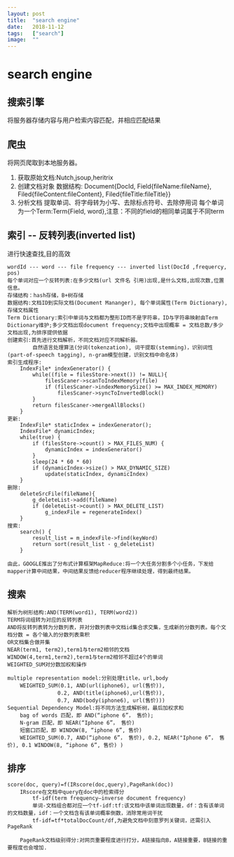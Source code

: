 ```yaml
---
layout:	post
title:	"search engine"
date:	2018-11-12
tags:	["search"]
image:	""
---
```



search engine
===

搜索引擎
---
将服务器存储内容与用户检索内容匹配，并相应匹配结果

爬虫
---
将网页爬取到本地服务器。

1. 获取原始文档:Nutch,jsoup,heritrix
2. 创建文档对象
	数据结构: Document{DocId, Field{fileName:fileName}, Filed{fileContent:fileContent}, Filed{fileTitle:fileTitle}}
3. 分析文档
	提取单词、将字母转为小写、去除标点符号、去除停用词
	每个单词为一个Term:Term{Field, word},注意：不同的field的相同单词属于不同term

索引 -- 反转列表(inverted list)
---
进行快速查找,目的高效

	wordId --- word --- file frequency --- inverted list(DocId ,frequercy, pos)
	每个单词对应一个反转列表:在多少文档(url 文件名 引用)出现,是什么文档,出现次数,位置信息。
	存储结构：hash存储，B+树存储
	数据结构:文档ID到实际文档(Document Mananger), 每个单词属性(Term Dictionary), 存储文档属性
	Term Dictionary:索引中单词与文档都为整形ID而不是字符串，ID与字符串映射由Term Dictionary维护;多少文档出现document frequency;文档中出现概率 = 文档总数/多少文档出现,为排序提供依据
	创建索引:首先进行文档解析，不同文档对应不同解析器。
			自然语言处理算法(分词(tokenzation), 词干提取(stemming)，识别词性(part-of-speech tagging), n-gram模型创建，识别文档中命名体)
	索引生成程序:
		IndexFile* indexGenerator() {
			while((file = filesStore->next()) != NULL){
				filesScaner->scanToIndexMemory(file)
				if (filesScaner->indexMemorySize() >= MAX_INDEX_MEMORY)
					filesScaner->syncToInvertedBlock()
			}
			return filesScaner->mergeAllBlocks()
		}
	更新:
		IndexFile* staticIndex = indexGenerator();
		IndexFile* dynamicIndex;
		while(true) {
			if (filesStore->count() > MAX_FILES_NUM) {
				dynamicIndex = indexGenerator()
			}
			sleep(24 * 60 * 60)
			if (dynamicIndex->size() > MAX_DYNAMIC_SIZE)
				update(staticIndex, dynamicIndex)
		}
	删除:
		deleteSrcFile(fileName){
			g_deleteList->add(fileName)
			if (deleteList->count() > MAX_DELETE_LIST)
				g_indexFile = regenerateIndex()
		}
	搜索:
		search() {
			result_list = m_indexFile->find(keyWord)
			return sort(result_list - g_deleteList)
		}

	由此，GOOGLE推出了分布式计算框架MapReduce:将一个大任务分割多个小任务，下发给mapper计算中间结果，中间结果反馈给reducer程序继续处理，得到最终结果。

搜索
---
	解析为树形结构:AND(TERM(word1), TERM(word2))
	TERM将词组转为对应的反转列表
	AND将反转列表转为分数列表，并对分数列表中文档id集合求交集，生成新的分数列表。每个文档分数 = 各个输入的分数列表乘积
	OR文档集合做并集
	NEAR(term1, term2),term1与term2相邻的文档
	WINDOW(4,term1,term2),term1与term2相邻不超过4个的单词
	WEIGHTED_SUM对分数加权和操作

	multiple representation model:分别处理title，url,body
		WEIGHTED_SUM(0.1, AND(url(iphone6), url(售价)),
					0.2, AND(title(iphone6),url(售价)),
					0.7, AND(body(iphone6), url(售价)))
	Sequential Dependency Model:将不同方法生成解析树，最后加权求和
		bag of words 匹配，即 AND(“iphone 6”， 售价);
		N-gram 匹配，即 NEAR(“Iphone 6”， 售价)
		短窗口匹配，即 WINDOW(8, “iphone 6”, 售价)
		WEIGHTED_SUM(0.7, AND(“iphone 6”， 售价), 0.2, NEAR("Iphone 6”， 售价), 0.1 WINDOW(8, “iphone 6”, 售价) )

排序
---
	score(doc, query)=f(IRscore(doc,query),PageRank(doc))
		IRscore在文档中query在doc中的检索得分
			tf-idf(term frequency–inverse document frequency)
			单词-文档组合都对应一个tf-idf:tf:该文档中该单词出现数量，df：含有该单词的文档数量，idf：一个文档含有该单词概率倒数，消除常用词干扰
			tf-idf=tf*totalDocCount/df,为避免文档中刻意罗列关键词，还需引入PageRank

		PageRank文档级别得分:对网页重要程度进行打分，A链接指向B，A链接重要，B链接的重要程度也会增加.
